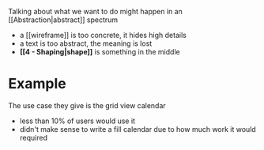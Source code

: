 Talking about what we want to do might happen in an [[Abstraction|abstract]] spectrum

- a [[wireframe]] is too concrete, it hides high details
- a text is too abstract, the meaning is lost
- **[[4 - Shaping|shape]]** is something in the middle

# Example

The use case they give is the grid view calendar

- less than 10% of users would use it
- didn't make sense to write a fill calendar due to how much work it would required
